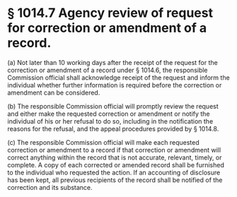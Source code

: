 # § 1014.7   Agency review of request for correction or amendment of a record.

(a) Not later than 10 working days after the receipt of the request for the correction or amendment of a record under § 1014.6, the responsible Commission official shall acknowledge receipt of the request and inform the individual whether further information is required before the correction or amendment can be considered.


(b) The responsible Commission official will promptly review the request and either make the requested correction or amendment or notify the individual of his or her refusal to do so, including in the notification the reasons for the refusal, and the appeal procedures provided by § 1014.8.


(c) The responsible Commission official will make each requested correction or amendment to a record if that correction or amendment will correct anything within the record that is not accurate, relevant, timely, or complete. A copy of each corrected or amended record shall be furnished to the individual who requested the action. If an accounting of disclosure has been kept, all previous recipients of the record shall be notified of the correction and its substance.




